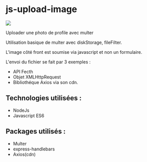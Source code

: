 # js-upload-image
![](https://media.giphy.com/media/2AMbZo91FnxbHQTJsN/giphy.gif)

Uploader une photo de profile avec multer

Utilisation basique de multer avec diskStorage, fileFilter.

L'image côté front est soumise via javascript et non un formulaire.

L'envoi du fichier se fait par 3 exemples :

  * API Fecth
  * Objet XMLHttpRequest
  * Bibliothéque Axios via son cdn.

## Technologies utilisées :

  * NodeJs 
  * Javascript ES6
  
## Packages utilisés :

* Multer
* express-handlebars
* Axios(cdn)

